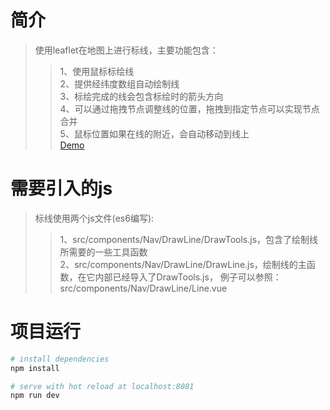# 简介

> 使用leaflet在地图上进行标线，主要功能包含：  
>>1、使用鼠标标绘线  
>>2、提供经纬度数组自动绘制线  
>>3、标绘完成的线会包含标绘时的箭头方向  
>>4、可以通过拖拽节点调整线的位置，拖拽到指定节点可以实现节点合并  
>>5、鼠标位置如果在线的附近，会自动移动到线上  
>>[Demo](https://wlfei0502.github.io/Leaflet.vgi/)

# 需要引入的js
> 标线使用两个js文件(es6编写):  
>>1、src/components/Nav/DrawLine/DrawTools.js，包含了绘制线所需要的一些工具函数  
>>2、src/components/Nav/DrawLine/DrawLine.js，绘制线的主函数，在它内部已经导入了DrawTools.js，
例子可以参照：  
src/components/Nav/DrawLine/Line.vue

# 项目运行
``` bash
# install dependencies
npm install

# serve with hot reload at localhost:8081
npm run dev
